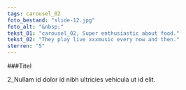 ```yaml
---
tags: carousel_02
foto_bestand: "slide-12.jpg"
foto_alt: "&nbsp;"
tekst_01: "carousel_02, Super enthusiastic about food."
tekst_02: "They play live xxxmusic every now and then."
sterren: "5"
---
```


###Titel

2_Nullam id dolor id nibh ultricies vehicula ut id elit.

